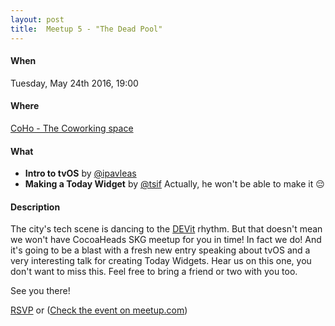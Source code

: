```yaml
---
layout: post
title:  Meetup 5 - "The Dead Pool"
---
```


#### When
Tuesday, May 24th 2016, 19:00

#### Where
[CoHo - The Coworking space](https://www.facebook.com/coho.gr)

#### What

* **Intro to tvOS** by [@ipavleas](http://twitter.com/ipavleas)
* <strikethrough>**Making a Today Widget** by [@tsif](http://twitter.com/sprimp)</strikethrough> Actually, he won't be able to make it 😔

#### Description
The city's tech scene is dancing to the [DEVit](http://devitconf.org) rhythm. But that doesn't mean we won't have CocoaHeads SKG meetup
for you in time! In fact we do! And it's going to be a blast with a fresh new entry speaking about tvOS and a very
interesting talk for creating Today Widgets. Hear us on this one, you don't want to miss this. Feel free to bring a friend or two with
you too.

See you there!

<a href="http://www.meetup.com/CocoaHeadsSKG/events/231186125/" data-event="231186125" class="mu-rsvp-btn">RSVP</a> or
([Check the event on meetup.com](http://www.meetup.com/CocoaHeadsSKG/events/231186125/))
